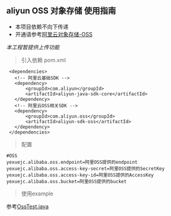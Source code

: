 aliyun OSS 对象存储 使用指南
-------------
* 本项目依赖不向下传递
* 开通请参考[阿里云对象存储-OSS](https://help.aliyun.com/document_detail/32008.html?spm=5176.87240.400427.45.1dd74614DiKpxR)

_本工程暂提供上传功能_

> 引入依赖 pom.xml

```mxml
 <dependencies>
   <!-- 阿里云基础SDK -->
   <dependency>
       <groupId>com.aliyun</groupId>
       <artifactId>aliyun-java-sdk-core</artifactId>
   </dependency>
   <!-- 阿里云OSS相关SDK -->
   <dependency>
       <groupId>com.aliyun.oss</groupId>
       <artifactId>aliyun-sdk-oss</artifactId>
   </dependency>
 </dependencies>
```
> 配置
```
#OSS
yexuejc.alibaba.oss.endpoint=阿里OSS提供的endpoint
yexuejc.alibaba.oss.access-key-secret=阿里OSS提供的SecretKey
yexuejc.alibaba.oss.access-key-id=阿里OSS提供的AccessKey
yexuejc.alibaba.oss.bucket=阿里OSS提供的bucket

```

> 使用example

参考[OssTest.java](../yexuejc-springboot-base/src/test/java/com/yexuejc/springboot/base/test/OssTest.java)
